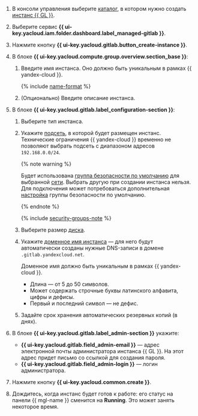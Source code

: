 1. В консоли управления выберите [каталог](../../resource-manager/concepts/resources-hierarchy.md#folder), в котором нужно создать [инстанс {{ GL }}](../../managed-gitlab/concepts/index.md#instance).
1. Выберите сервис **{{ ui-key.yacloud.iam.folder.dashboard.label_managed-gitlab }}**.
1. Нажмите кнопку **{{ ui-key.yacloud.gitlab.button_create-instance }}**.
1. В блоке **{{ ui-key.yacloud.compute.group.overview.section_base }}**:

   1. Введите имя инстанса. Оно должно быть уникальным в рамках {{ yandex-cloud }}.

      {% include [name-format](../name-format.md) %}

   1. (Опционально) Введите описание инстанса.

1. В блоке **{{ ui-key.yacloud.gitlab.label_configuration-section }}**:

   1. Выберите тип инстанса.
   1. Укажите [подсеть](../../vpc/concepts/network.md#subnet), в которой будет размещен инстанс. Технические ограничения {{ yandex-cloud }} временно не позволяют выбрать подсеть с диапазоном адресов `192.168.0.0/24`.

      {% note warning %}

      Будет использована [группа безопасности по умолчанию](../../vpc/concepts/security-groups.md#default-security-group) для выбранной [сети](../../vpc/concepts/network.md#network). Выбрать другую при создании инстанса нельзя. Для подключения может потребоваться дополнительная [настройка](../../managed-gitlab/operations/connect.md#configuring-security-groups) группы безопасности по умолчанию.

      {% endnote %}

      {% include [security-groups-note](../../_includes/vpc/security-groups-note-services.md) %}

   1. Выберите размер [диска](../../compute/concepts/disk.md).
   1. Укажите [доменное имя инстанса](../../compute/concepts/network.md#hostname) — для него будут автоматически созданы нужные DNS-записи в домене `.gitlab.yandexcloud.net`.

      Доменное имя должно быть уникальным в рамках {{ yandex-cloud }}.

      * Длина — от 5 до 50 символов.
      * Может содержать строчные буквы латинского алфавита, цифры и дефисы.
      * Первый и последний символ — не дефис.

   1. Задайте срок хранения автоматических резервных копий (в днях).

1. В блоке **{{ ui-key.yacloud.gitlab.label_admin-section }}** укажите:
   * **{{ ui-key.yacloud.gitlab.field_admin-email }}** — адрес электронной почты администратора инстанса {{ GL }}. На этот адрес придет письмо со ссылкой для создания пароля.
   * **{{ ui-key.yacloud.gitlab.field_admin-login }}** — логин администратора.
1. Нажмите кнопку **{{ ui-key.yacloud.common.create }}**.
1. Дождитесь, когда инстанс будет готов к работе: его статус на панели {{ mgl-name }} сменится на **Running**. Это может занять некоторое время.
